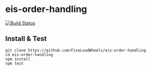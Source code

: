 # eis-order-handling

[![Build Status](https://img.shields.io/travis/FiveLoadWheels/eis-order-handling/master.svg?style=flat-square)](https://travis-ci.org/FiveLoadWheels/eis-order-handling)

## Install & Test

```shell
git clone https://github.com/FiveLoadWheels/eis-order-handling
cd eis-order-handling
npm install
npm test
```
